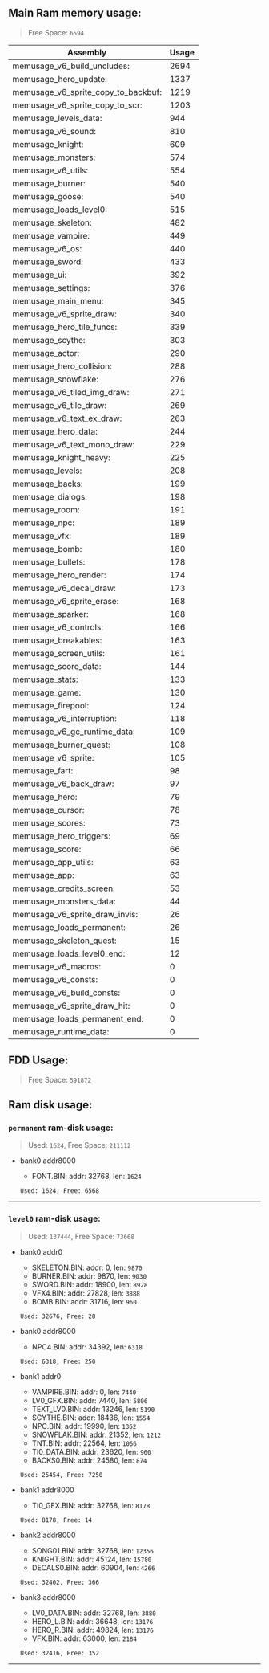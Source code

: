 ## Main Ram memory usage:
> Free Space: `6594`

|Assembly| Usage|
|-|-|
|memusage_v6_build_uncludes:|2694|
|memusage_hero_update:|1337|
|memusage_v6_sprite_copy_to_backbuf:|1219|
|memusage_v6_sprite_copy_to_scr:|1203|
|memusage_levels_data:|944|
|memusage_v6_sound:|810|
|memusage_knight:|609|
|memusage_monsters:|574|
|memusage_v6_utils:|554|
|memusage_burner:|540|
|memusage_goose:|540|
|memusage_loads_level0:|515|
|memusage_skeleton:|482|
|memusage_vampire:|449|
|memusage_v6_os:|440|
|memusage_sword:|433|
|memusage_ui:|392|
|memusage_settings:|376|
|memusage_main_menu:|345|
|memusage_v6_sprite_draw:|340|
|memusage_hero_tile_funcs:|339|
|memusage_scythe:|303|
|memusage_actor:|290|
|memusage_hero_collision:|288|
|memusage_snowflake:|276|
|memusage_v6_tiled_img_draw:|271|
|memusage_v6_tile_draw:|269|
|memusage_v6_text_ex_draw:|263|
|memusage_hero_data:|244|
|memusage_v6_text_mono_draw:|229|
|memusage_knight_heavy:|225|
|memusage_levels:|208|
|memusage_backs:|199|
|memusage_dialogs:|198|
|memusage_room:|191|
|memusage_npc:|189|
|memusage_vfx:|189|
|memusage_bomb:|180|
|memusage_bullets:|178|
|memusage_hero_render:|174|
|memusage_v6_decal_draw:|173|
|memusage_v6_sprite_erase:|168|
|memusage_sparker:|168|
|memusage_v6_controls:|166|
|memusage_breakables:|163|
|memusage_screen_utils:|161|
|memusage_score_data:|144|
|memusage_stats:|133|
|memusage_game:|130|
|memusage_firepool:|124|
|memusage_v6_interruption:|118|
|memusage_v6_gc_runtime_data:|109|
|memusage_burner_quest:|108|
|memusage_v6_sprite:|105|
|memusage_fart:|98|
|memusage_v6_back_draw:|97|
|memusage_hero:|79|
|memusage_cursor:|78|
|memusage_scores:|73|
|memusage_hero_triggers:|69|
|memusage_score:|66|
|memusage_app_utils:|63|
|memusage_app:|63|
|memusage_credits_screen:|53|
|memusage_monsters_data:|44|
|memusage_v6_sprite_draw_invis:|26|
|memusage_loads_permanent:|26|
|memusage_skeleton_quest:|15|
|memusage_loads_level0_end:|12|
|memusage_v6_macros:|0|
|memusage_v6_consts:|0|
|memusage_v6_build_consts:|0|
|memusage_v6_sprite_draw_hit:|0|
|memusage_loads_permanent_end:|0|
|memusage_runtime_data:|0|

## FDD Usage:
> Free Space: `591872`

## Ram disk usage:
### `permanent` ram-disk usage:

> Used: `1624`, Free Space: `211112`

- bank0 addr8000
	* FONT.BIN: addr: 32768, len: `1624`

  `Used: 1624, Free: 6568`


---
### `level0` ram-disk usage:

> Used: `137444`, Free Space: `73668`

- bank0 addr0
	* SKELETON.BIN: addr: 0, len: `9870`
	* BURNER.BIN: addr: 9870, len: `9030`
	* SWORD.BIN: addr: 18900, len: `8928`
	* VFX4.BIN: addr: 27828, len: `3888`
	* BOMB.BIN: addr: 31716, len: `960`

  `Used: 32676, Free: 28`

- bank0 addr8000
	* NPC4.BIN: addr: 34392, len: `6318`

  `Used: 6318, Free: 250`

- bank1 addr0
	* VAMPIRE.BIN: addr: 0, len: `7440`
	* LV0_GFX.BIN: addr: 7440, len: `5806`
	* TEXT_LV0.BIN: addr: 13246, len: `5190`
	* SCYTHE.BIN: addr: 18436, len: `1554`
	* NPC.BIN: addr: 19990, len: `1362`
	* SNOWFLAK.BIN: addr: 21352, len: `1212`
	* TNT.BIN: addr: 22564, len: `1056`
	* TI0_DATA.BIN: addr: 23620, len: `960`
	* BACKS0.BIN: addr: 24580, len: `874`

  `Used: 25454, Free: 7250`

- bank1 addr8000
	* TI0_GFX.BIN: addr: 32768, len: `8178`

  `Used: 8178, Free: 14`

- bank2 addr8000
	* SONG01.BIN: addr: 32768, len: `12356`
	* KNIGHT.BIN: addr: 45124, len: `15780`
	* DECALS0.BIN: addr: 60904, len: `4266`

  `Used: 32402, Free: 366`

- bank3 addr8000
	* LV0_DATA.BIN: addr: 32768, len: `3880`
	* HERO_L.BIN: addr: 36648, len: `13176`
	* HERO_R.BIN: addr: 49824, len: `13176`
	* VFX.BIN: addr: 63000, len: `2184`

  `Used: 32416, Free: 352`


---

